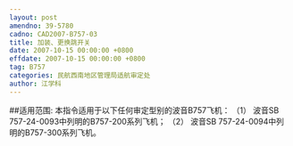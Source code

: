 ```yaml
---
layout: post
amendno: 39-5780
cadno: CAD2007-B757-03
title: 加装、更换跳开关
date: 2007-10-15 00:00:00 +0800
effdate: 2007-10-15 00:00:00 +0800
tag: B757
categories: 民航西南地区管理局适航审定处
author: 江学科
---
```


##适用范围:
本指令适用于以下任何审定型别的波音B757飞机：
（1） 波音SB 757-24-0093中列明的B757-200系列飞机；
（2） 波音SB 757-24-0094中列明的B757-300系列飞机。

